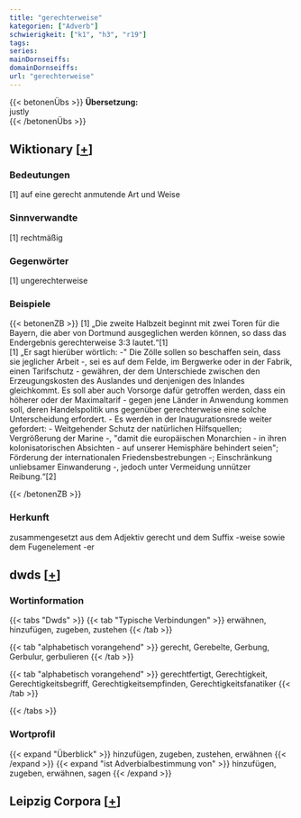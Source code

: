```yaml
---
title: "gerechterweise"
kategorien: ["Adverb"]
schwierigkeit: ["k1", "h3", "r19"]
tags:
series:
mainDornseiffs:
domainDornseiffs:
url: "gerechterweise"
---
```


{{< betonenÜbs >}}
**Übersetzung:**  
justly  
{{< /betonenÜbs >}}

## Wiktionary [[+](https://de.wiktionary.org/wiki/gerechterweise)]

### Bedeutungen
[1] auf eine gerecht anmutende Art und Weise  

### Sinnverwandte
[1] rechtmäßig  

### Gegenwörter
[1] ungerechterweise  

### Beispiele
{{< betonenZB >}}
[1] „Die zweite Halbzeit beginnt mit zwei Toren für die Bayern, die aber von Dortmund ausgeglichen werden können, so dass das Endergebnis gerechterweise 3:3 lautet.“[1]  
[1] „Er sagt hierüber wörtlich: -" Die Zölle sollen so beschaffen sein, dass sie jeglicher Arbeit -, sei es auf dem Felde, im Bergwerke oder in der Fabrik, einen Tarifschutz - gewähren, der dem Unterschiede zwischen den Erzeugungskosten des Auslandes und denjenigen des Inlandes gleichkommt. Es soll aber auch Vorsorge dafür getroffen werden, dass ein höherer oder der Maximaltarif - gegen jene Länder in Anwendung kommen soll, deren Handelspolitik uns gegenüber gerechterweise eine solche Unterscheidung erfordert. - Es werden in der Inaugurationsrede weiter gefordert: - Weitgehender Schutz der natürlichen Hilfsquellen; Vergrößerung der Marine -, "damit die europäischen Monarchien - in ihren kolonisatorischen Absichten - auf unserer Hemisphäre behindert seien"; Förderung der internationalen Friedensbestrebungen -; Einschränkung unliebsamer Einwanderung -, jedoch unter Vermeidung unnützer Reibung.“[2]  

{{< /betonenZB >}}
### Herkunft
zusammengesetzt aus dem Adjektiv gerecht und dem Suffix -weise sowie dem Fugenelement -er  



## dwds [[+](https://www.dwds.de/wb/gerechterweise)]

### Wortinformation
{{< tabs "Dwds" >}}
{{< tab "Typische Verbindungen" >}}
erwähnen, hinzufügen, zugeben, zustehen
{{< /tab >}}

{{< tab "alphabetisch vorangehend" >}}
gerecht, Gerebelte, Gerbung, Gerbulur, gerbulieren
{{< /tab >}}

{{< tab "alphabetisch vorangehend" >}}
gerechtfertigt, Gerechtigkeit, Gerechtigkeitsbegriff, Gerechtigkeitsempfinden, Gerechtigkeitsfanatiker
{{< /tab >}}

{{< /tabs >}}

### Wortprofil
{{< expand "Überblick" >}} hinzufügen, zugeben, zustehen, erwähnen {{< /expand >}}
{{< expand "ist Adverbialbestimmung von" >}} hinzufügen, zugeben, erwähnen, sagen {{< /expand >}}

## Leipzig Corpora [[+](https://corpora.uni-leipzig.de/en/res?word=gerechterweise&corpusId=deu_newscrawl-public_2018)]

